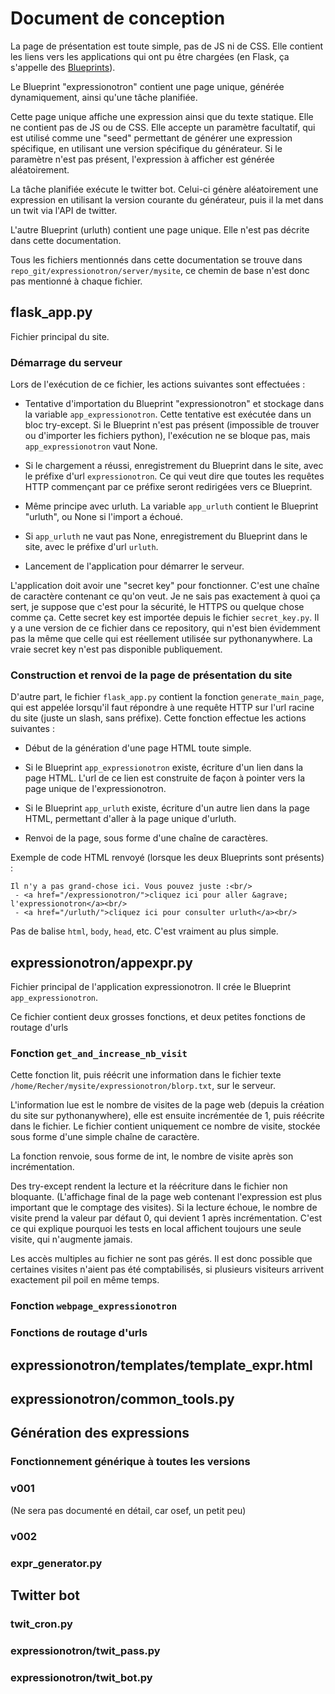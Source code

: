 # Document de conception

La page de présentation est toute simple, pas de JS ni de CSS. Elle contient les liens vers les applications qui ont pu être chargées (en Flask, ça s'appelle des [Blueprints](http://flask.pocoo.org/docs/0.12/blueprints/)).

Le Blueprint "expressionotron" contient une page unique, générée dynamiquement, ainsi qu'une tâche planifiée.

Cette page unique affiche une expression ainsi que du texte statique. Elle ne contient pas de JS ou de CSS. Elle accepte un paramètre facultatif, qui est utilisé comme une "seed" permettant de générer une expression spécifique, en utilisant une version spécifique du générateur. Si le paramètre n'est pas présent, l'expression à afficher est générée aléatoirement.

La tâche planifiée exécute le twitter bot. Celui-ci génère aléatoirement une expression en utilisant la version courante du générateur, puis il la met dans un twit via l'API de twitter.

L'autre Blueprint (urluth) contient une page unique. Elle n'est pas décrite dans cette documentation.

Tous les fichiers mentionnés dans cette documentation se trouve dans `repo_git/expressionotron/server/mysite`, ce chemin de base n'est donc pas mentionné à chaque fichier.


## flask_app.py

Fichier principal du site.

### Démarrage du serveur

Lors de l'exécution de ce fichier, les actions suivantes sont effectuées :

 - Tentative d'importation du Blueprint "expressionotron" et stockage dans la variable `app_expressionotron`. Cette tentative est exécutée dans un bloc try-except. Si le Blueprint n'est pas présent (impossible de trouver ou d'importer les fichiers python), l'exécution ne se bloque pas, mais `app_expressionotron` vaut None.

 - Si le chargement a réussi, enregistrement du Blueprint dans le site, avec le préfixe d'url `expressionotron`. Ce qui veut dire que toutes les requêtes HTTP commençant par ce préfixe seront redirigées vers ce Blueprint.

 - Même principe avec urluth. La variable `app_urluth` contient le Blueprint "urluth", ou None si l'import a échoué.

 - Si `app_urluth` ne vaut pas None, enregistrement du Blueprint dans le site, avec le préfixe d'url `urluth`.

 - Lancement de l'application pour démarrer le serveur.

L'application doit avoir une "secret key" pour fonctionner. C'est une chaîne de caractère contenant ce qu'on veut. Je ne sais pas exactement à quoi ça sert, je suppose que c'est pour la sécurité, le HTTPS ou quelque chose comme ça. Cette secret key est importée depuis le fichier `secret_key.py`. Il y a une version de ce fichier dans ce repository, qui n'est bien évidemment pas la même que celle qui est réellement utilisée sur pythonanywhere. La vraie secret key n'est pas disponible publiquement.

### Construction et renvoi de la page de présentation du site

D'autre part, le fichier `flask_app.py` contient la fonction `generate_main_page`, qui est appelée lorsqu'il faut répondre à une requête HTTP sur l'url racine du site (juste un slash, sans préfixe). Cette fonction effectue les actions suivantes :

 - Début de la génération d'une page HTML toute simple.

 - Si le Blueprint `app_expressionotron` existe, écriture d'un lien dans la page HTML. L'url de ce lien est construite de façon à pointer vers la page unique de l'expressionotron.

 - Si le Blueprint `app_urluth` existe, écriture d'un autre lien dans la page HTML, permettant d'aller à la page unique d'urluth.

 - Renvoi de la page, sous forme d'une chaîne de caractères.

Exemple de code HTML renvoyé (lorsque les deux Blueprints sont présents) :

    Il n'y a pas grand-chose ici. Vous pouvez juste :<br/>
     - <a href="/expressionotron/">cliquez ici pour aller &agrave; l'expressionotron</a><br/>
     - <a href="/urluth/">cliquez ici pour consulter urluth</a><br/>

Pas de balise `html`, `body`, `head`, etc. C'est vraiment au plus simple.


## expressionotron/appexpr.py

Fichier principal de l'application expressionotron. Il crée le Blueprint `app_expressionotron`.

Ce fichier contient deux grosses fonctions, et deux petites fonctions de routage d'urls

### Fonction `get_and_increase_nb_visit`

Cette fonction lit, puis réécrit une information dans le fichier texte `/home/Recher/mysite/expressionotron/blorp.txt`, sur le serveur.

L'information lue est le nombre de visites de la page web (depuis la création du site sur pythonanywhere), elle est ensuite incrémentée de 1, puis réécrite dans le fichier. Le fichier contient uniquement ce nombre de visite, stockée sous forme d'une simple chaîne de caractère.

La fonction renvoie, sous forme de int, le nombre de visite après son incrémentation.

Des try-except rendent la lecture et la réécriture dans le fichier non bloquante. (L'affichage final de la page web contenant l'expression est plus important que le comptage des visites). Si la lecture échoue, le nombre de visite prend la valeur par défaut 0, qui devient 1 après incrémentation. C'est ce qui explique pourquoi les tests en local affichent toujours une seule visite, qui n'augmente jamais.

Les accès multiples au fichier ne sont pas gérés. Il est donc possible que certaines visites n'aient pas été comptabilisés, si plusieurs visiteurs arrivent exactement pil poil en même temps.

### Fonction `webpage_expressionotron`

### Fonctions de routage d'urls


## expressionotron/templates/template_expr.html


## expressionotron/common_tools.py


## Génération des expressions


### Fonctionnement générique à toutes les versions

### v001

(Ne sera pas documenté en détail, car osef, un petit peu)

### v002

### expr_generator.py


## Twitter bot

### twit_cron.py

### expressionotron/twit_pass.py

### expressionotron/twit_bot.py

